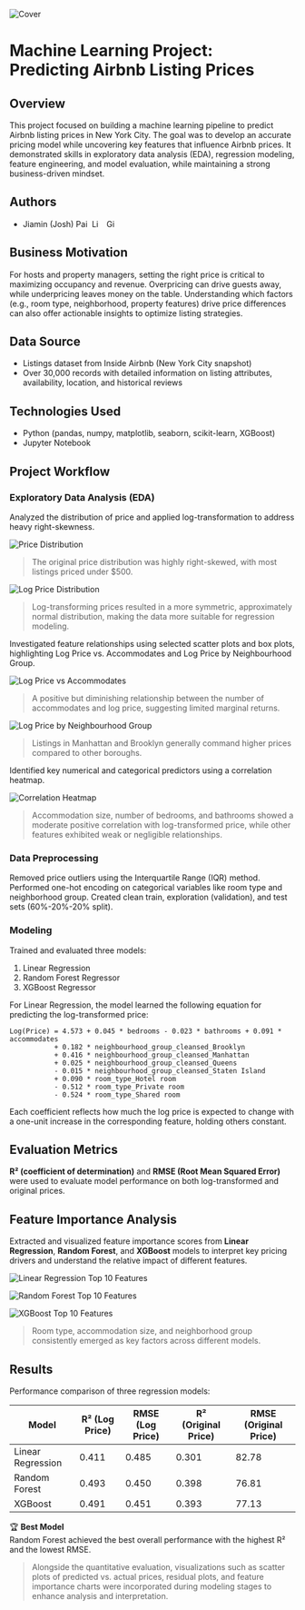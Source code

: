  ![Cover](/images/cover.png)
# Machine Learning Project: Predicting Airbnb Listing Prices


## Overview

This project focused on building a machine learning pipeline to predict Airbnb listing prices in New York City.  The goal was to develop an accurate pricing model while uncovering key features that influence Airbnb prices. It demonstrated skills in exploratory data analysis (EDA), regression modeling, feature engineering, and model evaluation, while maintaining a strong business-driven mindset.


## Authors

- Jiamin (Josh) Pai  &nbsp;<a href="https://www.linkedin.com/in/josh-pai"><img src="https://upload.wikimedia.org/wikipedia/commons/c/ca/LinkedIn_logo_initials.png" alt="LinkedIn" style="height: 1em; width:auto;"/></a> &nbsp; <a href="https://github.com/Josh-Pai"> <img src="https://upload.wikimedia.org/wikipedia/commons/9/91/Octicons-mark-github.svg" alt="GitHub" style="height: 1em; width: auto;"/></a>



## Business Motivation

For hosts and property managers, setting the right price is critical to maximizing occupancy and revenue. Overpricing can drive guests away, while underpricing leaves money on the table. Understanding which factors (e.g., room type, neighborhood, property features) drive price differences can also offer actionable insights to optimize listing strategies.



## Data Source

- Listings dataset from Inside Airbnb (New York City snapshot)
- Over 30,000 records with detailed information on listing attributes, availability, location, and historical reviews



## Technologies Used

- Python (pandas, numpy, matplotlib, seaborn, scikit-learn, XGBoost)
- Jupyter Notebook



## Project Workflow

### Exploratory Data Analysis (EDA)

Analyzed the distribution of price and applied log-transformation to address heavy right-skewness.

  ![Price Distribution](/images/price_distribution.png)
  
  > The original price distribution was highly right-skewed, with most listings priced under $500.

  ![Log Price Distribution](/images/log_price_distribution.png)
  
  > Log-transforming prices resulted in a more symmetric, approximately normal distribution, making the data more suitable for regression modeling.

Investigated feature relationships using selected scatter plots and box plots, highlighting Log Price vs. Accommodates and Log Price by Neighbourhood Group.

  ![Log Price vs Accommodates](/images/log_price_vs_accommodates.png)
  
  > A positive but diminishing relationship between the number of accommodates and log price, suggesting limited marginal returns.

  ![Log Price by Neighbourhood Group](/images/log_price_by_neighbourhood.png)
  
  > Listings in Manhattan and Brooklyn generally command higher prices compared to other boroughs.

Identified key numerical and categorical predictors using a correlation heatmap.

  ![Correlation Heatmap](/images/correlation_matrix_with_log_price.png)
  
  > Accommodation size, number of bedrooms, and bathrooms showed a moderate positive correlation with log-transformed price, while other features exhibited weak or negligible relationships.


### Data Preprocessing

Removed price outliers using the Interquartile Range (IQR) method.
Performed one-hot encoding on categorical variables like room type and neighborhood group.
Created clean train, exploration (validation), and test sets (60%-20%-20% split).


### Modeling

Trained and evaluated three models:
  1. Linear Regression
  2. Random Forest Regressor
  3. XGBoost Regressor

For Linear Regression, the model learned the following equation for predicting the log-transformed price:

```text
Log(Price) = 4.573 + 0.045 * bedrooms - 0.023 * bathrooms + 0.091 * accommodates
           + 0.182 * neighbourhood_group_cleansed_Brooklyn
           + 0.416 * neighbourhood_group_cleansed_Manhattan
           + 0.025 * neighbourhood_group_cleansed_Queens
           - 0.015 * neighbourhood_group_cleansed_Staten Island
           + 0.090 * room_type_Hotel room
           - 0.512 * room_type_Private room
           - 0.524 * room_type_Shared room
```

Each coefficient reflects how much the log price is expected to change with a one-unit increase in the corresponding feature, holding others constant.



## Evaluation Metrics

**R² (coefficient of determination)** and **RMSE (Root Mean Squared Error)** were used to evaluate model performance on both log-transformed and original prices.



## Feature Importance Analysis

Extracted and visualized feature importance scores from **Linear Regression**, **Random Forest**, and **XGBoost** models to interpret key pricing drivers and understand the relative impact of different features.

  ![Linear Regression Top 10 Features](/images/top_10_features_lr.png)

  ![Random Forest Top 10 Features](/images/top_10_features_rf.png)

  ![XGBoost Top 10 Features](/images/top_10_features_xgb.png)

  > Room type, accommodation size, and neighborhood group consistently emerged as key factors across different models.



## Results

Performance comparison of three regression models:

| Model               | R² (Log Price) | RMSE (Log Price) | R² (Original Price) | RMSE (Original Price) |
|---------------------|----------------|------------------|---------------------|-----------------------|
| Linear Regression   | 0.411           | 0.485            | 0.301               | 82.78                 |
| Random Forest       | 0.493           | 0.450            | 0.398               | 76.81                 |
| XGBoost             | 0.491           | 0.451            | 0.393               | 77.13                 |

🏆 **Best Model**  
Random Forest achieved the best overall performance with the highest R² and the lowest RMSE.

> Alongside the quantitative evaluation, visualizations such as scatter plots of predicted vs. actual prices, residual plots, and feature importance charts were incorporated during modeling stages to enhance analysis and interpretation.
